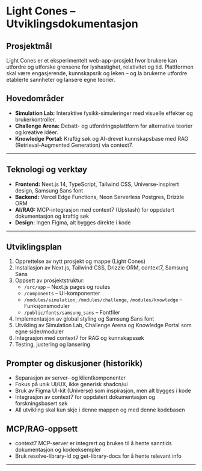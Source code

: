 # Light Cones – Utviklingsdokumentasjon

## Prosjektmål
Light Cones er et eksperimentelt web-app-prosjekt hvor brukere kan utfordre og utforske grensene for lyshastighet, relativitet og tid. Plattformen skal være engasjerende, kunnskapsrik og leken – og la brukerne utfordre etablerte sannheter og lansere egne teorier.

## Hovedområder
- **Simulation Lab:** Interaktive fysikk-simuleringer med visuelle effekter og brukerkontroller.
- **Challenge Arena:** Debatt- og utfordringsplattform for alternative teorier og kreative idéer.
- **Knowledge Portal:** Kraftig søk og AI-drevet kunnskapsbase med RAG (Retrieval-Augmented Generation) via context7.

---

## Teknologi og verktøy
- **Frontend:** Next.js 14, TypeScript, Tailwind CSS, Universe-inspirert design, Samsung Sans font
- **Backend:** Vercel Edge Functions, Neon Serverless Postgres, Drizzle ORM
- **AI/RAG:** MCP-integrasjon med context7 (Upstash) for oppdatert dokumentasjon og kraftig søk
- **Design:** Ingen Figma, alt bygges direkte i kode

---

## Utviklingsplan
1. Opprettelse av nytt prosjekt og mappe (Light Cones)
2. Installasjon av Next.js, Tailwind CSS, Drizzle ORM, context7, Samsung Sans
3. Oppsett av prosjektstruktur:
   - `/src/app` – Next.js pages og routes
   - `/components` – UI-komponenter
   - `/modules/simulation`, `/modules/challenge`, `/modules/knowledge` – Funksjonsmoduler
   - `/public/fonts/samsung_sans` – Fontfiler
4. Implementasjon av global styling og Samsung Sans font
5. Utvikling av Simulation Lab, Challenge Arena og Knowledge Portal som egne sider/moduler
6. Integrasjon med context7 for RAG og kunnskapssøk
7. Testing, justering og lansering

## Prompter og diskusjoner (historikk)
- Separasjon av server- og klientkomponenter
- Fokus på unik UI/UX, ikke generisk shadcn/ui
- Bruk av Figma UI-kit (Universe) som inspirasjon, men alt bygges i kode
- Integrasjon av context7 for oppdatert dokumentasjon og forskningsbasert søk
- All utvikling skal kun skje i denne mappen og med denne kodebasen

## MCP/RAG-oppsett
- context7 MCP-server er integrert og brukes til å hente sanntids dokumentasjon og kodeeksempler
- Bruk resolve-library-id og get-library-docs for å hente relevant info

---
